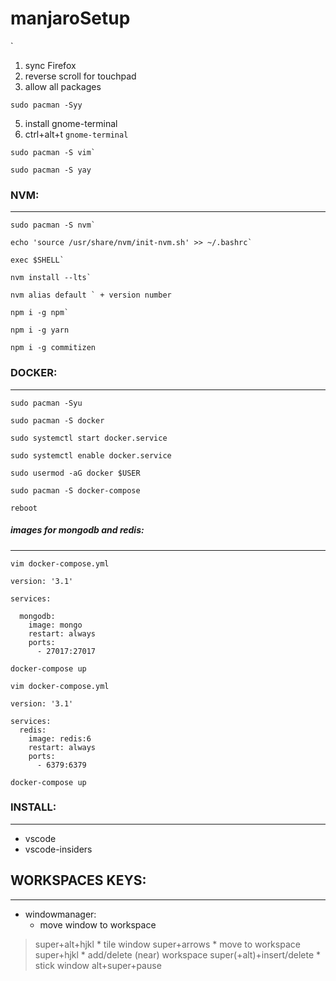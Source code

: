 # manjaroSetup
`

1. sync Firefox
2. reverse scroll for touchpad
3. allow all packages
```
sudo pacman -Syy
```
5. install gnome-terminal
6. ctrl+alt+t `gnome-terminal`
```
sudo pacman -S vim`
```
```
sudo pacman -S yay
```
### NVM:
---
```
sudo pacman -S nvm`
```
```
echo 'source /usr/share/nvm/init-nvm.sh' >> ~/.bashrc`
```
```
exec $SHELL`
```
```
nvm install --lts`
```
```
nvm alias default ` + version number
```
```
npm i -g npm`
```
```
npm i -g yarn
```
```
npm i -g commitizen
```
### DOCKER:
---
```
sudo pacman -Syu
```
```
sudo pacman -S docker
```
```
sudo systemctl start docker.service
```
```
sudo systemctl enable docker.service
```
```
sudo usermod -aG docker $USER
```
```
sudo pacman -S docker-compose
```
```
reboot
```

##### images for mongodb and redis:
---
```
vim docker-compose.yml
```
```
version: '3.1'

services:

  mongodb:
    image: mongo
    restart: always
    ports:
      - 27017:27017
```
```
docker-compose up
```
```
vim docker-compose.yml
```
```
version: '3.1'

services:
  redis:
    image: redis:6
    restart: always
    ports:
      - 6379:6379
```
```
docker-compose up
```
### INSTALL:
---
* vscode
* vscode-insiders





## WORKSPACES KEYS:
---
* windowmanager:
    * move window to workspace
> super+alt+hjkl
    * tile window
> super+arrows
    * move to workspace
> super+hjkl
    * add/delete (near) workspace
> super(+alt)+insert/delete
    * stick window
> alt+super+pause
>> 




